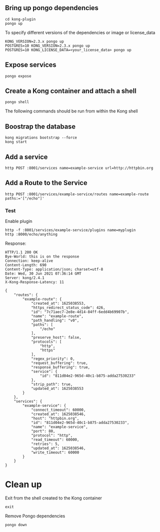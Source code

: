 ## Bring up pongo dependencies

```shell
cd kong-plugin
pongo up
```

To specify different versions of the dependencies or image or license_data

```shell
KONG_VERSION=2.3.x pongo up
POSTGRES=10 KONG_VERSION=2.3.x pongo up
POSTGRES=10 KONG_LICENSE_DATA=<your_license_data> pongo up
```

## Expose services

```shell
pongo expose
```

## Create a Kong container and attach a shell

```shell
pongo shell
```

The following commands should be run from within the Kong shell

## Boostrap the database

```shell
kong migrations bootstrap --force
kong start
```

## Add a service

```shell
http POST :8001/services name=example-service url=http://httpbin.org
```

## Add a Route to the Service

```shell
http POST :8001/services/example-service/routes name=example-route paths:='["/echo"]'
```

### Test

Enable plugin

```shell
http -f :8001/services/example-service/plugins name=myplugin
http :8000/echo/anything
```

Response:

```shell
HTTP/1.1 200 OK
Bye-World: this is on the response
Connection: keep-alive
Content-Length: 690
Content-Type: application/json; charset=utf-8
Date: Wed, 30 Jun 2021 07:36:14 GMT
Server: kong/2.4.1
X-Kong-Response-Latency: 11

{
    "routes": {
        "example-route": {
            "created_at": 1625038553,
            "https_redirect_status_code": 426,
            "id": "7c71aec7-2e8e-4d14-84ff-6edd4b69907b",
            "name": "example-route",
            "path_handling": "v0",
            "paths": [
                "/echo"
            ],
            "preserve_host": false,
            "protocols": [
                "http",
                "https"
            ],
            "regex_priority": 0,
            "request_buffering": true,
            "response_buffering": true,
            "service": {
                "id": "811d04e2-965d-40c1-b875-adda27530233"
            },
            "strip_path": true,
            "updated_at": 1625038553
        }
    },
    "services": {
        "example-service": {
            "connect_timeout": 60000,
            "created_at": 1625038546,
            "host": "httpbin.org",
            "id": "811d04e2-965d-40c1-b875-adda27530233",
            "name": "example-service",
            "port": 80,
            "protocol": "http",
            "read_timeout": 60000,
            "retries": 5,
            "updated_at": 1625038546,
            "write_timeout": 60000
        }
    }
}

```

# Clean up

Exit from the shell created to the Kong container

```shell
exit
```

Remove Pongo dependencies

```shell
pongo down
```
